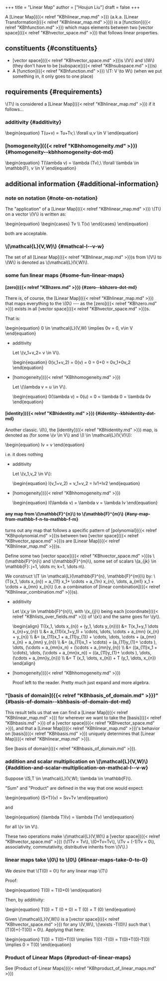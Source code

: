+++
title = "Linear Map"
author = ["Houjun Liu"]
draft = false
+++

A [Linear Map]({{< relref "KBhlinear_map.md" >}}) (a.k.a. [Linear Transformation]({{< relref "KBhlinear_map.md" >}})) is a [function]({{< relref "KBhfunction.md" >}}) which maps elements between two [vector space]({{< relref "KBhvector_space.md" >}}) that follows linear properties.


## constituents {#constituents}

-   [vector space]({{< relref "KBhvector_space.md" >}})s \\(V\\) and \\(W\\) (they <span class="underline">don't</span> have to be [subspace]({{< relref "KBhsubspace.md" >}})s)
-   A [function]({{< relref "KBhfunction.md" >}}) \\(T: V \to W\\) (when we put something in, it only goes to one place)


## requirements {#requirements}

\\(T\\) is considered a [Linear Map]({{< relref "KBhlinear_map.md" >}}) if it follows...


### additivity {#additivity}

\begin{equation}
T(u+v) = Tu+Tv,\ \forall u,v \in V
\end{equation}


### [homogeneity]({{< relref "KBhhomogeneity.md" >}}) {#homogeneity--kbhhomogeneity-dot-md}

\begin{equation}
T(\lambda v) = \lambda (Tv),\ \forall \lambda \in \mathbb{F}, v \in V
\end{equation}


## additional information {#additional-information}


### note on notation {#note-on-notation}

The "application" of a [Linear Map]({{< relref "KBhlinear_map.md" >}}) \\(T\\) on a vector \\(V\\) is written as:

\begin{equation}
\begin{cases}
Tv \\\\
T(v)
\end{cases}
\end{equation}

both are acceptable.


### \\(\mathcal{L}(V,W)\\) {#mathcal-l--v-w}

The set of all [Linear Map]({{< relref "KBhlinear_map.md" >}})s from \\(V\\) to \\(W\\) is denoted as \\(\mathcal{L}(V,W)\\).


### some fun linear maps {#some-fun-linear-maps}


#### [zero]({{< relref "KBhzero.md" >}}) {#zero--kbhzero-dot-md}

There is, of course, the [Linear Map]({{< relref "KBhlinear_map.md" >}}) that maps everything to the \\(0\\) --- as the [zero]({{< relref "KBhzero.md" >}}) exists in all [vector space]({{< relref "KBhvector_space.md" >}})s.

That is:

\begin{equation}
0 \in \mathcal{L}(V,W) \implies 0v = 0, v\in V
\end{equation}

<!--list-separator-->

-  additivity

    Let \\(v\_1+v\_2= v \in V\\).

    \begin{equation}
    0(v\_1+v\_2) = 0(v) = 0 = 0+0 = 0v\_1+0v\_2
    \end{equation}

<!--list-separator-->

-  [homogeneity]({{< relref "KBhhomogeneity.md" >}})

    Let \\(\lambda v = u \in V\\).

    \begin{equation}
    0(\lambda v) = 0(u) = 0 = \lambda 0 = \lambda 0v
    \end{equation}


#### [identity]({{< relref "KBhidentity.md" >}}) {#identity--kbhidentity-dot-md}

Another classic. \\(I\\), the [identity]({{< relref "KBhidentity.md" >}}) map, is denoted as (for some \\(v \in V\\) and \\(I \in \mathcal{L}(V,V)\\)):

\begin{equation}
Iv = v
\end{equation}

i.e. it does nothing

<!--list-separator-->

-  additivity

    Let \\(v\_1,v\_2 \in V\\):

    \begin{equation}
    I(v\_1+v\_2) = v\_1+v\_2 = Iv1+Iv2
    \end{equation}

<!--list-separator-->

-  [homogeneity]({{< relref "KBhhomogeneity.md" >}})

    \begin{equation}
    I(\lambda v) = \lambda v = \lambda Iv
    \end{equation}


#### any map from \\(\mathbb{F}^{n}\\) to \\(\mathbb{F}^{m}\\) {#any-map-from-mathbb-f-n-to-mathbb-f-m}

turns out any map that follows a specific pattern of [polynomial]({{< relref "KBhpolynomial.md" >}})s between two [vector space]({{< relref "KBhvector_space.md" >}})s are [Linear Map]({{< relref "KBhlinear_map.md" >}})s.

Define some two [vector space]({{< relref "KBhvector_space.md" >}})s \\(\mathbb{F}^{n}\\) and \\(\mathbb{F}^{m}\\), some set of scalars \\(a\_{jk} \in \mathbb{F}: j=1, \dots m; k=1, \dots n\\).

We construct \\(T \in \mathcal{L}(\mathbb{F}^{n}, \mathbb{F}^{m})\\) by: \\(T(x\_1, \dots x\_{n}) = a\_{11} x\_1+ \cdots + a\_{1n} x\_{n}, \dots, a\_{m1} x\_1 + \cdots + a\_{mn} x\_{n}\\) (i.e. a combination of [linear combination]({{< relref "KBhlinear_combination.md" >}})s).

<!--list-separator-->

-  additivity

    Let \\(x,y \in \mathbb{F}^{n}\\), with \\(x\_{j}\\) being each [coordinate]({{< relref "KBhlists_over_fields.md" >}}) of \\(x\\) and the same goes for \\(y\\).

    \begin{align}
    T((x\_1, \dots x\_{n}) + (y\_1, \dots y\_{n}))) &= T(x\_1+y\_1 \dots x\_{n}+y\_{n})  \\\\
    &= a\_{11}(x\_1+y\_1) + \cdots, \dots, \cdots + a\_{mn} (x\_{n} + y\_{n})  \\\\
    &= (a\_{11}x\_1 + a\_{11}y\_{1}) + \cdots, \dots, \cdots + (a\_{mn} x\_{n} + a\_{mn} y\_{n})  \\\\
    &= (a\_{11}x\_1 + \cdots) + (a\_{11}y\_{1}+ \cdots ), \dots, (\cdots + a\_{mn}x\_n) + (\cdots + a\_{mn}y\_{n}) \\\\
    &= ((a\_{11}x\_1 + \cdots), \dots, (\cdots + a\_{mn}x\_n)) =  ((a\_{11}y\_{1}+ \cdots ), \dots,(\cdots + a\_{mn}y\_{n}))   \\\\
    &= T (x\_1, \dots, x\_{n}) + T (y\_1, \dots, x\_{n})
    \end{align}

<!--list-separator-->

-  [homogeneity]({{< relref "KBhhomogeneity.md" >}})

    Proof left to the reader. Pretty much just expand and more algebra.


### "[basis of domain]({{< relref "KBhbasis_of_domain.md" >}})" {#basis-of-domain--kbhbasis-of-domain-dot-md}

This result tells us that we can find a [Linear Map]({{< relref "KBhlinear_map.md" >}}) for wherever we want to take the [basis]({{< relref "KBhbasis.md" >}}) of a [vector space]({{< relref "KBhvector_space.md" >}}), and that a [Linear Map]({{< relref "KBhlinear_map.md" >}})'s behavior on [basis]({{< relref "KBhbasis.md" >}}) uniquely determines that [Linear Map]({{< relref "KBhlinear_map.md" >}}).

See [basis of domain]({{< relref "KBhbasis_of_domain.md" >}}).


### addition and scalar multiplication on \\(\mathcal{L}(V,W)\\) {#addition-and-scalar-multiplication-on-mathcal-l--v-w}

Suppose \\(S,T \in \mathcal{L}(V,W); \lambda \in \mathbb{F}\\).

"Sum" and "Product" are defined in the way that one would expect:

\begin{equation}
(S+T)(v) = Sv+Tv
\end{equation}

and

\begin{equation}
(\lambda T)(v) = \lambda (Tv)
\end{equation}

for all \\(v \in V\\).

These two operations make \\(\mathcal{L}(V,W)\\) a [vector space]({{< relref "KBhvector_space.md" >}}) (\\(1Tv = Tv\\), \\(0+Tv=Tv\\), \\(Tv + (-1)Tv = 0\\), associativity, commutativity, distributive inherits from \\(V\\).)


### linear maps take \\(0\\) to \\(0\\) {#linear-maps-take-0-to-0}

We desire that \\(T(0) = 0\\) for any linear map \\(T\\)

Proof:

\begin{equation}
T(0) = T(0+0)
\end{equation}

Then, by additivity:

\begin{equation}
T(0) = T (0 + 0) = T (0) + T (0)
\end{equation}

Given \\(\mathcal{L}(V,W)\\) is a [vector space]({{< relref "KBhvector_space.md" >}}) for any \\(V,W\\), \\(\exists -T(0)\\) such that \\(T(0)+(-T(0)) = 0\\). Applying that here:

\begin{equation}
T(0) = T(0)+T(0) \implies T(0) -T(0) = T(0)+T(0)-T(0) \implies 0 = T(0)
\end{equation}


### Product of Linear Maps {#product-of-linear-maps}

See [Product of Linear Maps]({{< relref "KBhproduct_of_linear_maps.md" >}})